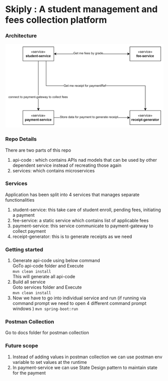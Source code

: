 # Skiply : A student management and fees collection platform

### Architecture
![img.png](img.png)

### Repo Details
There are two parts of this repo <br />
1. api-code : which contains APIs nad models that can be used by other dependent service instead of recreating those again <br />
2. services: which contains microservices <br />


### Services
Application has been split into 4 services that manages separate functionalities <br />
 1. student-service: this take care of student enroll, pending fees, initiating a payment <br />
 2. fee-service: a static service which contains list of applicable fees <br />
 3. payment-service: this service communicate to payment-gateway to collect payment <br />
 4. receipt-generator: this is to generate receipts as we need <br />

### Getting started
1. Generate api-code using below command <br />
    GoTo api-code folder and Execute <br />
 ``` mvn clean install ``` <br />
 This will generate all api-code <br />
2. Build all service <br/>
    Goto services folder and Execute <br/>
   ``` mvn clean install ``` <br />
3. Now we have to go into individual service and run (if running via command prompt we need to open 4 different command prompt windows ) 
    ``` mvn spring-boot:run ```

### Postman Collection
Go to docs folder for postman collection

### Future scope
1. Instead of adding values in postman collection we can use postman env variable to set values at the runtime
2. In payment-service we can use State Design pattern to maintain state for the payment
